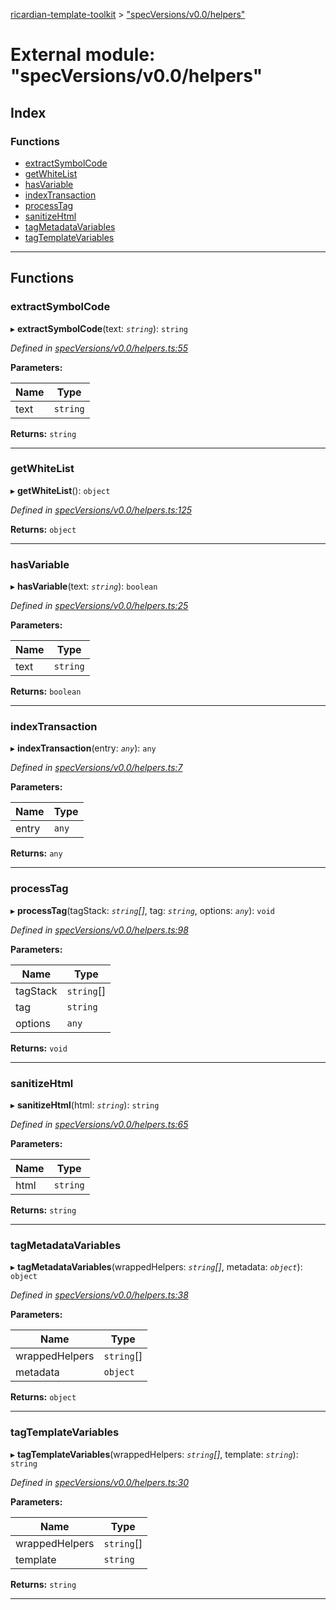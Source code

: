 [ricardian-template-toolkit](../README.md) > ["specVersions/v0.0/helpers"](../modules/_specversions_v0_0_helpers_.md)

# External module: "specVersions/v0.0/helpers"

## Index

### Functions

* [extractSymbolCode](_specversions_v0_0_helpers_.md#extractsymbolcode)
* [getWhiteList](_specversions_v0_0_helpers_.md#getwhitelist)
* [hasVariable](_specversions_v0_0_helpers_.md#hasvariable)
* [indexTransaction](_specversions_v0_0_helpers_.md#indextransaction)
* [processTag](_specversions_v0_0_helpers_.md#processtag)
* [sanitizeHtml](_specversions_v0_0_helpers_.md#sanitizehtml)
* [tagMetadataVariables](_specversions_v0_0_helpers_.md#tagmetadatavariables)
* [tagTemplateVariables](_specversions_v0_0_helpers_.md#tagtemplatevariables)

---

## Functions

<a id="extractsymbolcode"></a>

###  extractSymbolCode

▸ **extractSymbolCode**(text: *`string`*): `string`

*Defined in [specVersions/v0.0/helpers.ts:55](https://github.com/EOSIO/ricardian-template-toolkit/blob/e13c57b/src/specVersions/v0.0/helpers.ts#L55)*

**Parameters:**

| Name | Type |
| ------ | ------ |
| text | `string` |

**Returns:** `string`

___
<a id="getwhitelist"></a>

###  getWhiteList

▸ **getWhiteList**(): `object`

*Defined in [specVersions/v0.0/helpers.ts:125](https://github.com/EOSIO/ricardian-template-toolkit/blob/e13c57b/src/specVersions/v0.0/helpers.ts#L125)*

**Returns:** `object`

___
<a id="hasvariable"></a>

###  hasVariable

▸ **hasVariable**(text: *`string`*): `boolean`

*Defined in [specVersions/v0.0/helpers.ts:25](https://github.com/EOSIO/ricardian-template-toolkit/blob/e13c57b/src/specVersions/v0.0/helpers.ts#L25)*

**Parameters:**

| Name | Type |
| ------ | ------ |
| text | `string` |

**Returns:** `boolean`

___
<a id="indextransaction"></a>

###  indexTransaction

▸ **indexTransaction**(entry: *`any`*): `any`

*Defined in [specVersions/v0.0/helpers.ts:7](https://github.com/EOSIO/ricardian-template-toolkit/blob/e13c57b/src/specVersions/v0.0/helpers.ts#L7)*

**Parameters:**

| Name | Type |
| ------ | ------ |
| entry | `any` |

**Returns:** `any`

___
<a id="processtag"></a>

###  processTag

▸ **processTag**(tagStack: *`string`[]*, tag: *`string`*, options: *`any`*): `void`

*Defined in [specVersions/v0.0/helpers.ts:98](https://github.com/EOSIO/ricardian-template-toolkit/blob/e13c57b/src/specVersions/v0.0/helpers.ts#L98)*

**Parameters:**

| Name | Type |
| ------ | ------ |
| tagStack | `string`[] |
| tag | `string` |
| options | `any` |

**Returns:** `void`

___
<a id="sanitizehtml"></a>

###  sanitizeHtml

▸ **sanitizeHtml**(html: *`string`*): `string`

*Defined in [specVersions/v0.0/helpers.ts:65](https://github.com/EOSIO/ricardian-template-toolkit/blob/e13c57b/src/specVersions/v0.0/helpers.ts#L65)*

**Parameters:**

| Name | Type |
| ------ | ------ |
| html | `string` |

**Returns:** `string`

___
<a id="tagmetadatavariables"></a>

###  tagMetadataVariables

▸ **tagMetadataVariables**(wrappedHelpers: *`string`[]*, metadata: *`object`*): `object`

*Defined in [specVersions/v0.0/helpers.ts:38](https://github.com/EOSIO/ricardian-template-toolkit/blob/e13c57b/src/specVersions/v0.0/helpers.ts#L38)*

**Parameters:**

| Name | Type |
| ------ | ------ |
| wrappedHelpers | `string`[] |
| metadata | `object` |

**Returns:** `object`

___
<a id="tagtemplatevariables"></a>

###  tagTemplateVariables

▸ **tagTemplateVariables**(wrappedHelpers: *`string`[]*, template: *`string`*): `string`

*Defined in [specVersions/v0.0/helpers.ts:30](https://github.com/EOSIO/ricardian-template-toolkit/blob/e13c57b/src/specVersions/v0.0/helpers.ts#L30)*

**Parameters:**

| Name | Type |
| ------ | ------ |
| wrappedHelpers | `string`[] |
| template | `string` |

**Returns:** `string`

___

